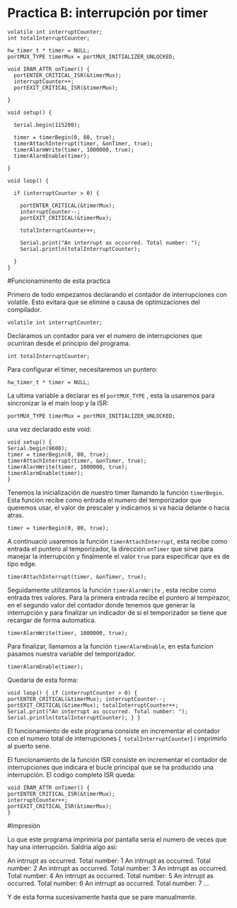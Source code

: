 # Practica B: interrupción por timer



```
volatile int interruptCounter;
int totalInterruptCounter;
 
hw_timer_t * timer = NULL;
portMUX_TYPE timerMux = portMUX_INITIALIZER_UNLOCKED;
 
void IRAM_ATTR onTimer() {
  portENTER_CRITICAL_ISR(&timerMux);
  interruptCounter++;
  portEXIT_CRITICAL_ISR(&timerMux);
 
}
 
void setup() {
 
  Serial.begin(115200);
 
  timer = timerBegin(0, 80, true);
  timerAttachInterrupt(timer, &onTimer, true);
  timerAlarmWrite(timer, 1000000, true);
  timerAlarmEnable(timer);
 
}
 
void loop() {
 
  if (interruptCounter > 0) {
 
    portENTER_CRITICAL(&timerMux);
    interruptCounter--;
    portEXIT_CRITICAL(&timerMux);
 
    totalInterruptCounter++;
 
    Serial.print("An interrupt as occurred. Total number: ");
    Serial.println(totalInterruptCounter);
 
  }
}
```

#Funcionaminento de esta practica

Primero de todo empezamos declarando el contador de interrupciones con volatile. Esto evitara que se elimine a causa de optimizaciones del compilador.

`volatile int interruptCounter;`

Declaramos un contador para ver el numero de interrupciones que ocurriran desde el principio del programa. 

`int totalInterruptCounter;`

Para configurar el timer, necesitaremos un puntero:

`hw_timer_t * timer = NULL;`

La ultima variable a declarar es el `portMUX_TYPE` ,  esta la usaremos para sincronizar la el main loop y la ISR:

`portMUX_TYPE timerMux = portMUX_INITIALIZER_UNLOCKED;`

una vez declarado este void:

```
void setup() {
Serial.begin(9600);
timer = timerBegin(0, 80, true);
timerAttachInterrupt(timer, &onTimer, true);
timerAlarmWrite(timer, 1000000, true);
timerAlarmEnable(timer);
}
```

Tenemos la inicialización de nuestro timer llamando la función `timerBegin`. Esta función recibe como entrada el numero del temporizador que queremos usar, el valor de prescaler y indicamos si va hacia delante o hacia atras.

`timer = timerBegin(0, 80, true);`

A continuació usaremos la función `timerAttachInterrupt`, esta recibe como entrada el puntero al temporizador, la dirección `onTimer` que sirve para manejar la interrupción y finalmente el valor `true` para especificar que es de tipo edge.

`timerAttachInterrupt(timer, &onTimer, true);`

Seguidamente utilizamos la función `timerAlarmWrite` , esta recibe como entrada tres valores. Para la primera entrada recibe el puntero al tempirazor, en el segundo valor del contador donde tenemos que generar la interrupción y para finalizar un indicador de si el temporizador se tiene que recargar de forma automatica.

`timerAlarmWrite(timer, 1000000, true);`

Para finalizar, llamamos a la función `timerAlarmEnable`, en esta funcion pasamos nuestra variable del temporizador.

`timerAlarmEnable(timer);`

Quedaria de esta forma:

`void loop() {
if (interruptCounter > 0) {
portENTER_CRITICAL(&timerMux);
interruptCounter--;
portEXIT_CRITICAL(&timerMux);
totalInterruptCounter++;
Serial.print("An interrupt as occurred. Total number: ");
Serial.println(totalInterruptCounter);
}
}
`

El funcionamiento de este programa consiste en incrementar el contador con el numero total de interrupciones (` totalInterruptCounter`) i imprimirlo al puerto sene.

El funcionamiento de la función ISR consiste en incrementar el contador de interrupciones que indicara el bucle principal que se ha producido una interrupción. El codigo completo ISR queda:

```
void IRAM_ATTR onTimer() {
portENTER_CRITICAL_ISR(&timerMux);
interruptCounter++;
portEXIT_CRITICAL_ISR(&timerMux);
}
```

#Impresión

Lo que este programa imprimiria por pantalla seria el numero de veces que hay una interrupción. Saldria algo asi:

An intrrupt as occurred. Total number: 1
An intrrupt as occurred. Total number: 2
An intrrupt as occurred. Total number: 3
An intrrupt as occurred. Total number: 4
An intrrupt as occurred. Total number: 5
An intrrupt as occurred. Total number: 6
An intrrupt as occurred. Total number: 7
...

Y de esta forma sucesivamente hasta que se pare manualmente.


